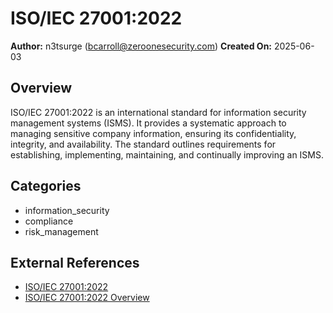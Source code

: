 # ISO/IEC 27001:2022

**Author:** n3tsurge (bcarroll@zeroonesecurity.com)
**Created On:** 2025-06-03

## Overview

ISO/IEC 27001:2022 is an international standard for information security management systems (ISMS). It provides a systematic approach to managing sensitive company information, ensuring its confidentiality, integrity, and availability. The standard outlines requirements for establishing, implementing, maintaining, and continually improving an ISMS.

## Categories
- information_security
- compliance
- risk_management
## External References
- [ISO/IEC 27001:2022](https://www.iso.org/standard/82875.html)
- [ISO/IEC 27001:2022 Overview](https://www.iso.org/isoiec-27001-information-security.html)